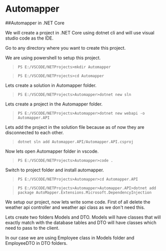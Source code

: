 # Automapper

##Automapper in .NET Core

We will create a project in .NET Core using dotnet cli and will use visual studio code as the IDE.

Go to any directory where you want to create this project.

We are using powershell to setup this project.

>`PS E:/VSCODE/NETProjects>mkdir Automapper`

>`PS E:/VSCODE/NETProjects>cd Automapper`

Lets create a solution in Automapper folder.

>`PS E:/VSCODE/NETProjects>Automapper>dotnet new sln`

Lets create a project in the Automapper folder.

>`PS E:/VSCODE/NETProjects>Automapper>dotnet new webapi -o Automapper.API`

Lets add the project in the solution file because as of now they are disconnected to each other.

>`dotnet sln add Automapper.API/Automapper.API.csproj`

Now lets open Automapper folder in vscode.

>`PS E:/VSCODE/NETProjects>Automapper>code .`

Switch to project folder and install automapper.

>`PS E:/VSCODE/NETProjects>Automapper>cd Automapper.API`

>`PS E:/VSCODE/NETProjects>Automapper>Automapper.API>dotnet add package AutoMapper.Extensions.Microsoft.DependencyInjection`

We setup our project, now lets write some code. First of all delete the weather api controller and weather api class as we don't need this.

Lets create two folders Models and DTO.
Models will have classes that will exactly match with the database tables and DTO will have classes which need to pass to the client.

In our case we are using Employee class in Models folder and EmployeeDTO in DTO folders.

